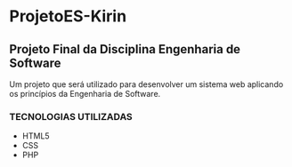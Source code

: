 # ProjetoES-Kirin
## Projeto Final da Disciplina Engenharia de Software
Um projeto que será utilizado para desenvolver um sistema web aplicando os princípios da Engenharia de Software.

### TECNOLOGIAS UTILIZADAS
- HTML5
- CSS
- PHP
